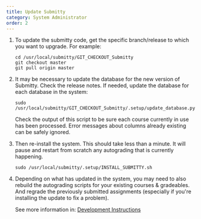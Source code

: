 ```yaml
---
title: Update Submitty
category: System Administrator
order: 2
---
```



1.  To update the submitty code, get the specific branch/release to which
    you want to upgrade.  For example:

    ```
    cd /usr/local/submitty/GIT_CHECKOUT_Submitty                                                        
    git checkout master                                                                                 
    git pull origin master                                                                              
    ```


2.  It may be necessary to update the database for the new version of
    Submitty.  Check the release notes.  If needed, update the
    database for each database in the system:

    ```
    sudo /usr/local/submitty/GIT_CHECKOUT_Submitty/.setup/update_database.py
    ```

    Check the output of this script to be sure each course currently
    in use has been processed.  Error messages about columns already
    existing can be safely ignored.


3.  Then re-install the system.  This should take less than a minute.
    It will pause and restart from scratch any autograding that is
    currently happening.

    ```
    sudo /usr/local/submitty/.setup/INSTALL_SUBMITTY.sh                                                 
    ```


4.  Depending on what has updated in the system, you may need to also
    rebuild the autograding scripts for your existing courses &
    gradeables.  And regrade the previously submitted assignments
    (especially if you're installing the update to fix a problem).

    See more information in:
    [Development Instructions](../developer/development_instructions)

                                                                                                    
                                                                                                    
                                                                                                    
          